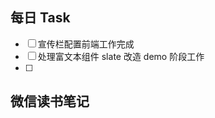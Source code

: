 ## 每日 Task
- [ ] 宣传栏配置前端工作完成
- [ ] 处理富文本组件 slate 改造 demo 阶段工作
- [ ] 

## 微信读书笔记
<!-- start of weread -->
<!-- end of weread -->